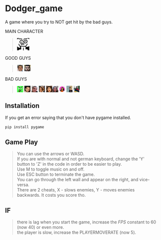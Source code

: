 # Dodger_game

A game where you try to NOT get hit by the bad guys.

MAIN CHARACTER
>![](players/player.png)

GOOD GUYS
>![](players/good/stobko.png) ![](players/good/shosho.png)  

BAD GUYS
>![](players/bad/baddie.png)
![](players/bad/radichat.png) ![](players/bad/danko.png) ![](players/bad/regi.png) ![](players/bad/bocko.png)![](players/bad/anne.png) 
![](players/bad/ceci.png) ![](players/bad/lazo.png) ![](players/bad/aleko.png)


## Installation

If you get an error saying that you don't have pygame installed.</br>

```bash
pip install pygame
```



## Game Play

>You can use the arrows or WASD. </br>
>If you are with normal and not german keyboard, change the 'Y' button to 'Z' in the code in order to be easier to play. </br>
>Use M to toggle music on and off. </br>
>Use ESC button to terminate the game. </br>
>You can go through the left wall and appear on the right, and vice-versa. </br>
>There are 2 cheats, X - slows enemies, Y - moves enemies backwards. It costs you score tho. </br>



## IF

>there is lag when you start the game, increase the *FPS* constant to 60 (now 40) or even more. </br>
>the player is slow, increase the PLAYERMOVERATE (now 5). </br>